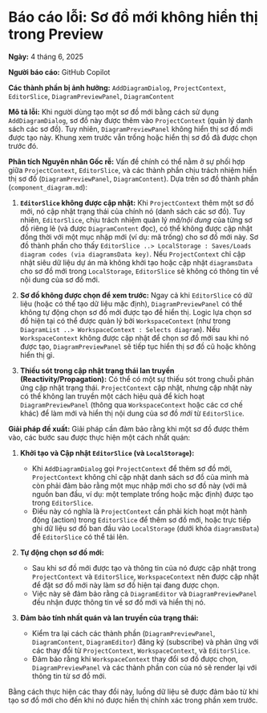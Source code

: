 # Báo cáo lỗi: Sơ đồ mới không hiển thị trong Preview

**Ngày:** 4 tháng 6, 2025

**Người báo cáo:** GitHub Copilot

**Các thành phần bị ảnh hưởng:** `AddDiagramDialog`, `ProjectContext`, `EditorSlice`, `DiagramPreviewPanel`, `DiagramContent`

**Mô tả lỗi:**
Khi người dùng tạo một sơ đồ mới bằng cách sử dụng `AddDiagramDialog`, sơ đồ này được thêm vào `ProjectContext` (quản lý danh sách các sơ đồ). Tuy nhiên, `DiagramPreviewPanel` không hiển thị sơ đồ mới được tạo này. Khung xem trước vẫn trống hoặc hiển thị sơ đồ đã được chọn trước đó.

**Phân tích Nguyên nhân Gốc rễ:**
Vấn đề chính có thể nằm ở sự phối hợp giữa `ProjectContext`, `EditorSlice`, và các thành phần chịu trách nhiệm hiển thị sơ đồ (`DiagramPreviewPanel`, `DiagramContent`). Dựa trên sơ đồ thành phần (`component_diagram.md`):

1.  **`EditorSlice` không được cập nhật:**
    Khi `ProjectContext` thêm một sơ đồ mới, nó cập nhật trạng thái của chính nó (danh sách các sơ đồ). Tuy nhiên, `EditorSlice`, chịu trách nhiệm quản lý *mã/nội dung* của từng sơ đồ riêng lẻ (và được `DiagramContent` đọc), có thể không được cập nhật đồng thời với một mục nhập mới (ví dụ: mã trống) cho sơ đồ mới này. Sơ đồ thành phần cho thấy `EditorSlice ..> LocalStorage : Saves/Loads diagram codes (via diagramsData key)`. Nếu `ProjectContext` chỉ cập nhật siêu dữ liệu dự án mà không khởi tạo hoặc cập nhật `diagramsData` cho sơ đồ mới trong `LocalStorage`, `EditorSlice` sẽ không có thông tin về nội dung của sơ đồ mới.

2.  **Sơ đồ không được chọn để xem trước:**
    Ngay cả khi `EditorSlice` có dữ liệu (hoặc có thể tạo dữ liệu mặc định), `DiagramPreviewPanel` có thể không tự động chọn sơ đồ mới được tạo để hiển thị. Logic lựa chọn sơ đồ hiện tại có thể được quản lý bởi `WorkspaceContext` (như trong `DiagramList ..> WorkspaceContext : Selects diagram`). Nếu `WorkspaceContext` không được cập nhật để chọn sơ đồ mới sau khi nó được tạo, `DiagramPreviewPanel` sẽ tiếp tục hiển thị sơ đồ cũ hoặc không hiển thị gì.

3.  **Thiếu sót trong cập nhật trạng thái lan truyền (Reactivity/Propagation):**
    Có thể có một sự thiếu sót trong chuỗi phản ứng cập nhật trạng thái. `ProjectContext` cập nhật, nhưng cập nhật này có thể không lan truyền một cách hiệu quả để kích hoạt `DiagramPreviewPanel` (thông qua `WorkspaceContext` hoặc các cơ chế khác) để làm mới và hiển thị nội dung của sơ đồ *mới* từ `EditorSlice`.

**Giải pháp đề xuất:**
Giải pháp cần đảm bảo rằng khi một sơ đồ được thêm vào, các bước sau được thực hiện một cách nhất quán:

1.  **Khởi tạo và Cập nhật `EditorSlice` (và `LocalStorage`):**
    *   Khi `AddDiagramDialog` gọi `ProjectContext` để thêm sơ đồ mới, `ProjectContext` không chỉ cập nhật danh sách sơ đồ của mình mà còn phải đảm bảo rằng một mục nhập mới cho sơ đồ này (với mã nguồn ban đầu, ví dụ: một template trống hoặc mặc định) được tạo trong `EditorSlice`.
    *   Điều này có nghĩa là `ProjectContext` cần phải kích hoạt một hành động (action) trong `EditorSlice` để thêm sơ đồ mới, hoặc trực tiếp ghi dữ liệu sơ đồ ban đầu vào `LocalStorage` (dưới khóa `diagramsData`) để `EditorSlice` có thể tải lên.

2.  **Tự động chọn sơ đồ mới:**
    *   Sau khi sơ đồ mới được tạo và thông tin của nó được cập nhật trong `ProjectContext` và `EditorSlice`, `WorkspaceContext` nên được cập nhật để đặt sơ đồ mới này làm sơ đồ hiện tại đang được chọn.
    *   Việc này sẽ đảm bảo rằng cả `DiagramEditor` và `DiagramPreviewPanel` đều nhận được thông tin về sơ đồ mới và hiển thị nó.

3.  **Đảm bảo tính nhất quán và lan truyền của trạng thái:**
    *   Kiểm tra lại cách các thành phần (`DiagramPreviewPanel`, `DiagramContent`, `DiagramEditor`) đăng ký (subscribe) và phản ứng với các thay đổi từ `ProjectContext`, `WorkspaceContext`, và `EditorSlice`.
    *   Đảm bảo rằng khi `WorkspaceContext` thay đổi sơ đồ được chọn, `DiagramPreviewPanel` và các thành phần con của nó sẽ render lại với thông tin từ sơ đồ mới.

Bằng cách thực hiện các thay đổi này, luồng dữ liệu sẽ được đảm bảo từ khi tạo sơ đồ mới cho đến khi nó được hiển thị chính xác trong phần xem trước.
